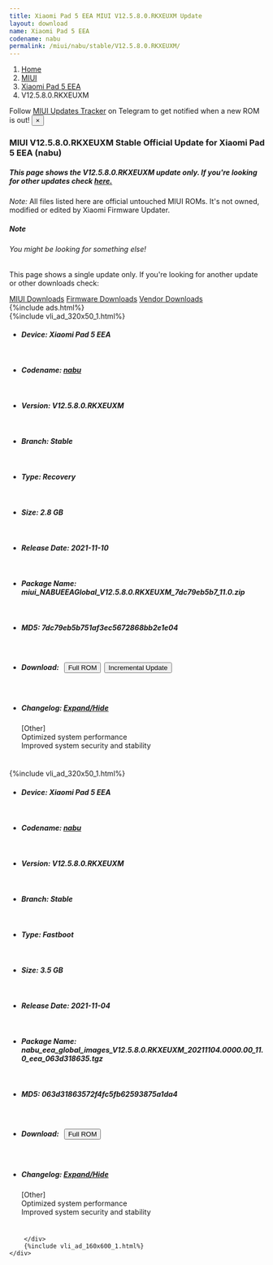 ```yaml
---
title: Xiaomi Pad 5 EEA MIUI V12.5.8.0.RKXEUXM Update
layout: download
name: Xiaomi Pad 5 EEA
codename: nabu
permalink: /miui/nabu/stable/V12.5.8.0.RKXEUXM/
---
```

<nav aria-label="breadcrumb">
    <ol class="breadcrumb">
        <li class="breadcrumb-item"><a href="/">Home</a></li>
        <li class="breadcrumb-item"><a href="/miui/">MIUI</a></li>
        <li class="breadcrumb-item"><a href="/miui/nabu/">Xiaomi Pad 5 EEA</a></li>
        <li class="breadcrumb-item active" aria-current="page">V12.5.8.0.RKXEUXM</li>
    </ol>
</nav>
<div class="alert alert-primary alert-dismissible fade show" role="alert">
    Follow <a href="https://t.me/MIUIUpdatesTracker" class="alert-link">MIUI Updates Tracker</a> on Telegram to get
    notified when a new ROM is out!
    <button type="button" class="close" data-dismiss="alert" aria-label="Close">
        <span aria-hidden="true">&times;</span>
    </button>
</div>
<div class="col-12 mx-auto">
    <h3 class="title bg-light p-2 rounded">MIUI V12.5.8.0.RKXEUXM Stable Official Update for Xiaomi Pad 5 EEA (nabu)</h3>
    <h5>This page shows the V12.5.8.0.RKXEUXM update only. If you're looking for other updates check
        <a href="/miui/nabu/">here.</a></h5>
    <p><i>Note: </i>All files listed here are official untouched MIUI ROMs.
        It's not owned, modified or edited by Xiaomi Firmware Updater.</p>
    <div class="card">
        <div class="card-body">
            <h5 class="card-title">Note</h5>
            <h6 class="card-subtitle mb-2 text-muted">You might be looking for something else!</h6>
            <p class="card-text">This page shows a single update only.
                If you're looking for another update or other downloads check:</p>
            <a href="/miui/" class="card-link">MIUI Downloads</a>
            <a href="/firmware/" class="card-link">Firmware Downloads</a>
            <a href="/vendor/" class="card-link">Vendor Downloads</a>
        </div>
    </div>
    {%include ads.html%}
    <div class="row justify-content-center">
        <div class="col-10" id="downloads">
                    <div class="card card-body">
            {%include vli_ad_320x50_1.html%}
            <ul class="list-unstyled">
                <li style="padding-bottom: 10px;">
                    <h5><b>Device: </b>Xiaomi Pad 5 EEA</h5>
                </li>
                <li style="padding-bottom: 10px;">
                    <h5><b>Codename: </b> <a href="/miui/nabu/" target="_blank">nabu</a> </h5>
                </li>
                <li style="padding-bottom: 10px;">
                    <h5><b>Version: </b>V12.5.8.0.RKXEUXM</h5>
                </li>
                <li style="padding-bottom: 10px;">
                    <h5><b>Branch: </b>Stable</h5>
                </li>
                <li style="padding-bottom: 10px;">
                    <h5><b>Type: </b>Recovery</h5>
                </li>
                <li style="padding-bottom: 10px;">
                    <h5><b>Size: </b>2.8 GB</h5>
                </li>
                <li style="padding-bottom: 10px;">
                    <h5><b>Release Date: </b>2021-11-10</h5>
                </li>
                <li style="padding-bottom: 10px;">
                    <h5><b>Package Name: </b><span id="filename" class="text-dark">miui_NABUEEAGlobal_V12.5.8.0.RKXEUXM_7dc79eb5b7_11.0.zip</span></h5>
                </li>
                <li style="padding-bottom: 10px;">
                    <h5><b>MD5: </b><span id="md5" class="text-muted">7dc79eb5b751af3ec5672868bb2e1e04</span></h5>
                </li>
                <li style="padding-bottom: 10px;">
                    <h5><b>Download: </b><button type="button" id="download" class="btn btn-primary" style="margin: 7px;"
                            onclick="window.open('https://bigota.d.miui.com/V12.5.8.0.RKXEUXM/miui_NABUEEAGlobal_V12.5.8.0.RKXEUXM_7dc79eb5b7_11.0.zip', '_blank');"><i class="fa fa-download"></i> Full ROM</button><button type="button" id="incremental_download" class="btn btn-warning" onclick="window.open('https://bigota.d.miui.com/V12.5.8.0.RKXEUXM/miui-blockota-nabu_eea_global-V12.5.5.0.RKXEUXM-V12.5.8.0.RKXEUXM-29c8c46caa-11.0.zip', '_blank');"><i class="fa fa-download"></i> Incremental Update</button></h5>
                </li>
                <li style="padding-bottom: 10px;">
                    <h5><b>Changelog: </b><a href="#nabu_1_changelog" data-toggle="collapse" role="button"
                            aria-expanded="false" aria-controls="nabu_1_changelog"> <i class="fa fa-arrow-down"
                                aria-hidden="true"></i> Expand/Hide</a></h5>
                    <div class="collapse" id="nabu_1_changelog">
                        <p id="changelog_text">[Other]<br>Optimized system performance<br>Improved system security and stability</p>
                    </div>
                </li>
            </ul>
        </div>
        <div class="card card-body">
            {%include vli_ad_320x50_1.html%}
            <ul class="list-unstyled">
                <li style="padding-bottom: 10px;">
                    <h5><b>Device: </b>Xiaomi Pad 5 EEA</h5>
                </li>
                <li style="padding-bottom: 10px;">
                    <h5><b>Codename: </b> <a href="/miui/nabu/" target="_blank">nabu</a> </h5>
                </li>
                <li style="padding-bottom: 10px;">
                    <h5><b>Version: </b>V12.5.8.0.RKXEUXM</h5>
                </li>
                <li style="padding-bottom: 10px;">
                    <h5><b>Branch: </b>Stable</h5>
                </li>
                <li style="padding-bottom: 10px;">
                    <h5><b>Type: </b>Fastboot</h5>
                </li>
                <li style="padding-bottom: 10px;">
                    <h5><b>Size: </b>3.5 GB</h5>
                </li>
                <li style="padding-bottom: 10px;">
                    <h5><b>Release Date: </b>2021-11-04</h5>
                </li>
                <li style="padding-bottom: 10px;">
                    <h5><b>Package Name: </b><span id="filename" class="text-dark">nabu_eea_global_images_V12.5.8.0.RKXEUXM_20211104.0000.00_11.0_eea_063d318635.tgz</span></h5>
                </li>
                <li style="padding-bottom: 10px;">
                    <h5><b>MD5: </b><span id="md5" class="text-muted">063d31863572f4fc5fb62593875a1da4</span></h5>
                </li>
                <li style="padding-bottom: 10px;">
                    <h5><b>Download: </b><button type="button" id="download" class="btn btn-primary" style="margin: 7px;"
                            onclick="window.open('https://bigota.d.miui.com/V12.5.8.0.RKXEUXM/nabu_eea_global_images_V12.5.8.0.RKXEUXM_20211104.0000.00_11.0_eea_063d318635.tgz', '_blank');"><i class="fa fa-download"></i> Full ROM</button></h5>
                </li>
                <li style="padding-bottom: 10px;">
                    <h5><b>Changelog: </b><a href="#nabu_2_changelog" data-toggle="collapse" role="button"
                            aria-expanded="false" aria-controls="nabu_2_changelog"> <i class="fa fa-arrow-down"
                                aria-hidden="true"></i> Expand/Hide</a></h5>
                    <div class="collapse" id="nabu_2_changelog">
                        <p id="changelog_text">[Other]<br>Optimized system performance<br>Improved system security and stability</p>
                    </div>
                </li>
            </ul>
        </div>

        </div>
        {%include vli_ad_160x600_1.html%}
    </div>
</div>
